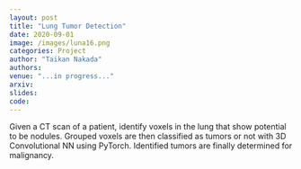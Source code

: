 ```yaml
---
layout: post
title: "Lung Tumor Detection"
date: 2020-09-01
image: /images/luna16.png
categories: Project
author: "Taikan Nakada"
authors:
venue: "...in progress..."
arxiv:
slides:
code:
---
```


Given a CT scan of a patient, identify voxels in the lung that show potential to be nodules.
Grouped voxels are then classified as tumors or not with 3D Convolutional NN using PyTorch.
Identified tumors are finally determined for malignancy.
